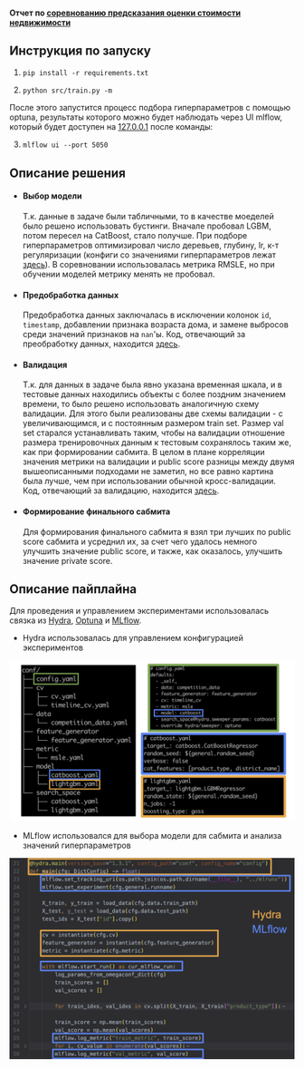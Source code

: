 #### Отчет по [соревнованию предсказания оценки стоимости недвижимости](https://www.kaggle.com/competitions/aim2023-guess-the-price/overview)

## Инструкция по запуску

1. ```pip install -r requirements.txt```

2. ```python src/train.py -m```

После этого запустится процесс подбора гиперпараметров с помощью optuna, результаты которого можно будет наблюдать через UI mlflow, который будет доступен на [127.0.0.1](http://127.0.0.1:5050) после команды:

3. ```mlflow ui --port 5050```

## Описание решения

 - #### Выбор модели
 
    Т.к. данные в задаче были табличными, то в качестве моеделей было решено использовать бустинги. Вначале пробовал LGBM, потом пересел на CatBoost, стало получше. При подборе гиперпараметров оптимизировал число деревьев, глубину, lr, к-т регуляризации (конфиги со значениями гиперпараметров лежат [здесь](src/conf/search_space/)). В соревновании использовалась метрика RMSLE, но при обучении моделей метрику менять не пробовал.
 
 - #### Предобработка данных
    
    Предобработка данных заключалась в исключении колонок `id`, `timestamp`, добавлении признака возраста дома, и замене выбросов среди значений признаков на `nan`'ы. Код, отвечающий за преобработку данных, находится [здесь](src/data/feature_engineering.py).
    
 - #### Валидация
 
    Т.к. для данных в задаче была явно указана временная шкала, и в тестовые данных находились объекты с более поздним значением времени, то было решено использовать аналогичную схему валидации. Для этого были реализованы две схемы валидации - с увеличивающимся, и с постоянным размером train set. Размер val set старался устанавливать таким, чтобы на валидации отношение размера тренировочных данным к тестовым сохранялось таким же, как при формировании сабмита. В целом в плане корреляции значения метрики на валидации и public score разницы между двумя вышеописанными подходами не заметил, но все равно картина была лучше, чем при использовании обычной кросс-валидации. Код, отвечающий за валидацию, находится [здесь](src/validation/timeline_val.py).
 
 - #### Формирование финального сабмита
    
    Для формирования финального сабмита я взял три лучших по public score сабмита и усреднил их, за счет чего удалось немного улучшить значение public score, и также, как оказалось, улучшить значение private score.

## Описание пайплайна

Для проведения и управлением экспериментами использовалась связка из [Hydra](https://hydra.cc), [Optuna](https://optuna.org) и [MLflow](https://mlflow.org).

 - Hydra использовалась для управлением конфигурацией экспериментов

![](images/hydra.png)

 - MLflow использовался для выбора модели для сабмита и анализа значений гиперпараметров

![](images/mlflow_hydra.png)
